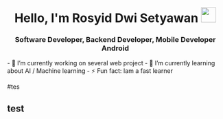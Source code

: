 <h1 align="center">Hello, I'm Rosyid Dwi Setyawan <img src="https://media.giphy.com/media/TEnXkcsHrP4YedChhA/giphy.gif" width="35"></h1>
<h3 align="center">Software Developer, Backend Developer, Mobile Developer Android</h3>
- 🔭 I’m currently working on several web project
- 🌱 I’m currently learning about AI / Machine learning
- ⚡ Fun fact: Iam a fast learner

#tes
## test

<!--
**rosyiddwisetyawan/rosyiddwisetyawan** is a ✨ _special_ ✨ repository because its `README.md` (this file) appears on your GitHub profile.

Here are some ideas to get you started:

- 🔭 I’m currently working on ...
- 🌱 I’m currently learning ...
- 👯 I’m looking to collaborate on ...
- 🤔 I’m looking for help with ...
- 💬 Ask me about ...
- 📫 How to reach me: ...
- 😄 Pronouns: ...
- ⚡ Fun fact: ...
-->
